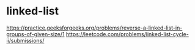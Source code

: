 # linked-list
https://practice.geeksforgeeks.org/problems/reverse-a-linked-list-in-groups-of-given-size/1
https://leetcode.com/problems/linked-list-cycle-ii/submissions/
